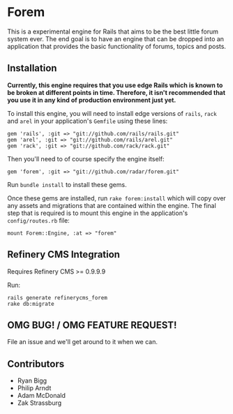 # Forem

This is a experimental engine for Rails that aims to be the best little forum system ever.
The end goal is to have an engine that can be dropped into an application that
provides the basic functionality of forums, topics and posts.

## Installation

**Currently, this engine requires that you use edge Rails which is known to be
broken at different points in time. Therefore, it isn't recommended that you use
it in any kind of production environment just yet.**

To install this engine, you will need to install edge versions of `rails`, `rack`
and `arel` in your application's `Gemfile` using these lines:

    gem 'rails', :git => "git://github.com/rails/rails.git"
    gem 'arel', :git => "git://github.com/rails/arel.git"
    gem 'rack', :git => "git://github.com/rack/rack.git"

Then you'll need to of course specify the engine itself:

    gem 'forem', :git => "git://github.com/radar/forem.git"

Run `bundle install` to install these gems.

Once these gems are installed, run `rake forem:install` which will copy over any
assets and migrations that are contained within the engine. The final step that
is required is to mount this engine in the application's `config/routes.rb` file:

    mount Forem::Engine, :at => "forem"

## Refinery CMS Integration

Requires Refinery CMS >= 0.9.9.9

Run:

    rails generate refinerycms_forem
    rake db:migrate

## OMG BUG! / OMG FEATURE REQUEST!

File an issue and we'll get around to it when we can.

## Contributors

* Ryan Bigg
* Philip Arndt
* Adam McDonald
* Zak Strassburg
